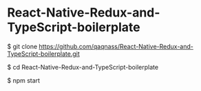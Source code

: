 # React-Native-Redux-and-TypeScript-boilerplate

$ git clone https://github.com/qaqnass/React-Native-Redux-and-TypeScript-boilerplate.git

$ cd React-Native-Redux-and-TypeScript-boilerplate

$ npm start
